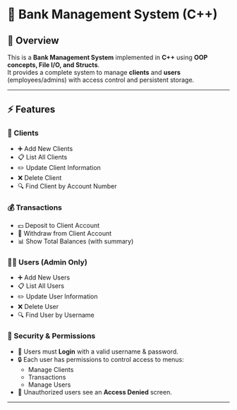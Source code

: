 # 🏦 Bank Management System (C++)

## 📌 Overview
This is a **Bank Management System** implemented in **C++** using **OOP concepts, File I/O, and Structs**.  
It provides a complete system to manage **clients** and **users** (employees/admins) with access control and persistent storage.

---

## ⚡ Features

### 👤 Clients
- ➕ Add New Clients  
- 📋 List All Clients  
- ✏️ Update Client Information  
- ❌ Delete Client  
- 🔍 Find Client by Account Number  

### 💰 Transactions
- 💵 Deposit to Client Account  
- 💸 Withdraw from Client Account  
- 📊 Show Total Balances (with summary)  

### 👨‍💼 Users (Admin Only)
- ➕ Add New Users  
- 📋 List All Users  
- ✏️ Update User Information  
- ❌ Delete User  
- 🔍 Find User by Username  

### 🔐 Security & Permissions
- 🔑 Users must **Login** with a valid username & password.  
- 🔒 Each user has permissions to control access to menus:
  - Manage Clients  
  - Transactions  
  - Manage Users  
- 🚫 Unauthorized users see an **Access Denied** screen.  

---
